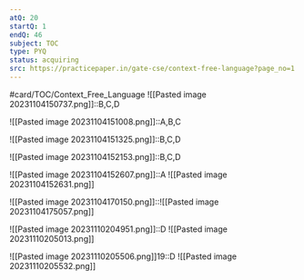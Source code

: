 ```yaml
---
atQ: 20
startQ: 1
endQ: 46
subject: TOC
type: PYQ
status: acquiring
src: https://practicepaper.in/gate-cse/context-free-language?page_no=1
---
```

#card/TOC/Context_Free_Language
![[Pasted image 20231104150737.png]]::B,C,D 

![[Pasted image 20231104151008.png]]::A,B,C

![[Pasted image 20231104151325.png]]::B,C,D

![[Pasted image 20231104152153.png]]::B,C,D

![[Pasted image 20231104152607.png]]::A ![[Pasted image 20231104152631.png]]

![[Pasted image 20231104170150.png]]::![[Pasted image 20231104175057.png]]

![[Pasted image 20231110204951.png]]::D ![[Pasted image 20231110205013.png]]

![[Pasted image 20231110205506.png]]19::D ![[Pasted image 20231110205532.png]]

